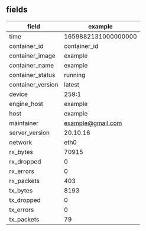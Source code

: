 ## fields
| field             | example             |
|-------------------|---------------------|
| time              | 1659882131000000000 |
| container_id      | container_id        |
| container_image   | example             |
| container_name    | example             |
| container_status  | running             |
| container_version | latest              |
| device            | 259:1               |
| engine_host       | example             |
| host              | example             |
| maintainer        | example@gmail.com   |
| server_version    | 20.10.16            |
| network           | eth0                |
| rx_bytes          | 70915               |
| rx_dropped        | 0                   |
| rx_errors         | 0                   |
| rx_packets        | 403                 |
| tx_bytes          | 8193                |
| tx_dropped        | 0                   |
| tx_errors         | 0                   |
| tx_packets        | 79                  |
